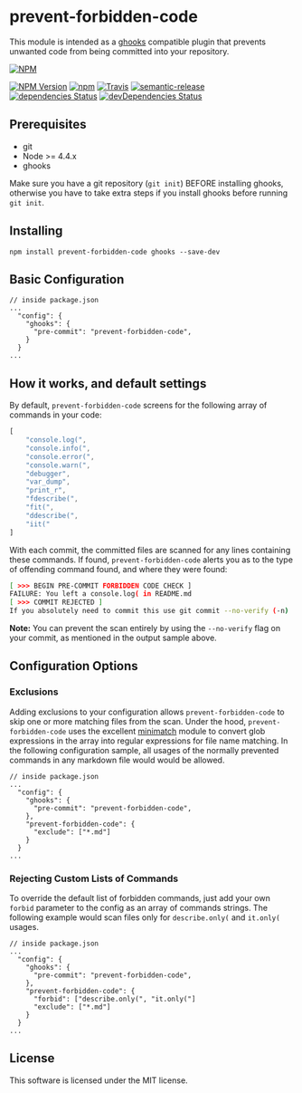 # prevent-forbidden-code

This module is intended as a [ghooks](https://www.npmjs.com/package/ghooks "Kent Dodds' simple git hooks module") compatible plugin that prevents unwanted code from being committed into your repository.

[![NPM](https://nodei.co/npm/prevent-forbidden-code.png)](https://npmjs.org/package/prevent-forbidden-code)

[![NPM Version](https://img.shields.io/npm/v/prevent-forbidden-code.svg?style=flat-square)](https://www.npmjs.com/package/prevent-forbidden-code)
[![npm](https://img.shields.io/npm/dt/express.svg?style=flat-square)](https://www.npmjs.com/package/prevent-forbidden-code)
[![Travis](https://img.shields.io/travis/rust-lang/rust.svg?style=flat-square)](https://travis-ci.org/KeithPepin/prevent-forbidden-code)
[![semantic-release](https://img.shields.io/badge/%20%20%F0%9F%93%A6%F0%9F%9A%80-semantic--release-e10079.svg?style=flat-square)](https://github.com/semantic-release/semantic-release)
[![dependencies Status](https://david-dm.org/KeithPepin/prevent-forbidden-code/status.svg?style=flat-square)](https://david-dm.org/KeithPepin/prevent-forbidden-code)
[![devDependencies Status](https://david-dm.org/KeithPepin/prevent-forbidden-code/dev-status.svg?style=flat-square)](https://david-dm.org/KeithPepin/prevent-forbidden-code?type=dev)


## Prerequisites

- git
- Node >= 4.4.x
- ghooks

Make sure you have a git repository (`git init`) BEFORE installing ghooks, otherwise you have to take extra steps if you install ghooks before running `git init`.

## Installing

```
npm install prevent-forbidden-code ghooks --save-dev
```

## Basic Configuration

```
// inside package.json
...
  "config": {
    "ghooks": {
      "pre-commit": "prevent-forbidden-code",
    }
  }
...
```

## How it works, and default settings
By default, `prevent-forbidden-code` screens for the following array of commands in your code:

```javascript
[
    "console.log(",
    "console.info(",
    "console.error(",
    "console.warn(",
    "debugger",
    "var_dump",
    "print_r",
    "fdescribe(",
    "fit(",
    "ddescribe(",
    "iit("
]
```

With each commit, the committed files are scanned for any lines containing these commands.  If found, `prevent-forbidden-code` alerts you as to the type of offending command found, and where they were found:

```bash
[ >>> BEGIN PRE-COMMIT FORBIDDEN CODE CHECK ]
FAILURE: You left a console.log( in README.md
[ >>> COMMIT REJECTED ]
If you absolutely need to commit this use git commit --no-verify (-n)
```

**Note:** You can prevent the scan entirely by using the `--no-verify` flag on your commit, as mentioned in the output sample above.

## Configuration Options

### Exclusions
Adding exclusions to your configuration allows `prevent-forbidden-code` to skip one or more matching files from the scan.  Under the hood, `prevent-forbidden-code` uses the excellent [minimatch](https://www.google.com "minimatch's npm page") module to convert glob expressions in the array into regular expressions for file name matching.  In the following configuration sample, all usages of the normally prevented commands in any markdown file would would be allowed.

```
// inside package.json
...
  "config": {
    "ghooks": {
      "pre-commit": "prevent-forbidden-code",
    },
    "prevent-forbidden-code": {
      "exclude": ["*.md"]
    }
  }
...
```

### Rejecting Custom Lists of Commands
To override the default list of forbidden commands, just add your own `forbid` parameter to the config as an array of commands strings.  The following example would scan files only for `describe.only(` and `it.only(` usages.

```
// inside package.json
...
  "config": {
    "ghooks": {
      "pre-commit": "prevent-forbidden-code",
    },
    "prevent-forbidden-code": {
      "forbid": ["describe.only(", "it.only("]  
      "exclude": ["*.md"]
    }
  }
...
```

## License
This software is licensed under the MIT license.
